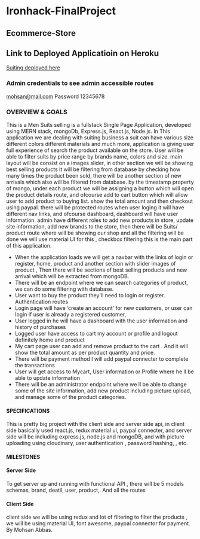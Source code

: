 # Ironhack-FinalProject
## Ecommerce-Store
## Link to Deployed Applicatioin on Heroku
[Suiting deployed here](https://tranquil-caverns-27579.herokuapp.com/)
### Admin credentials to see admin accessible routes 
mohsan@mail.com
Password 12345678

### OVERVIEW & GOALS
This is a Men Suits selling is a fullstack Single Page Application, developed using MERN stack, mongoDb, Express.js, React.js, Node.js.
In This application we are dealing with suiting business a suit can have various size different colors different materials and much more,
application is giving user full experience of search the product available on the store. User will be able to filter suits by price range by brands name, colors and size. main layout will be consist on a images slider, in other section we will be showing best selling products it will be filtering from database by  checking how many times the product been sold, there will be another section of new arrivals which also will be filtered from database. by the timestamp property of mongo, under each product we will be assigning a button which will open the product details route, and ofcourse add to cart button which will allow user to add product to buying list. show the total amount and then checkout using paypal.
there will be protected routes when user loging it will have different nav links, and ofcourse dashboard, dashboard will have user information.
admin have different roles to add new products in store, update site information, add new brands to the store,
then there will be Suits/ product route where will be showing our shop and all the filtering will be done we will use material UI for this , checkbox filtering this is the main part of this application.


- When the application loads we will get a navbar with the links of login or register, home, product and another section with slider images of product , Then there will be sections of
best selling products and new arrival which will be extracted from mongoDB.
- There will be an endpoint where we can search categories of product, we can do some
filtering with database.
- User want to buy the product they'll need to login or register. Authentication routes
- Login page will have ‘create an account’ for new customers, or user can login if user is
already a registered customer,
- User logged in he will have a dashboard with the user information and history of
purchases
- Logged user have access to cart my account or profile and logout definitely home and
product
- My cart page user can add and remove product to the cart . And it will show the total
amount as per product quantity and price.
- There will be payment method I will add paypal connecter to complete the transactions
- User will get access to Mycart, User information or Profile where he ll be able to update
information
- There will be an administrator endpoint where we ll be able to change some of the site
information, add new product including picture upload, and manage some of the product
categories.
#### SPECIFICATIONS
This is pretty big project with the client side and server side api, in client side basically used
react.js, redux  material ui, paypal connecter, and server side will be including express.js, node.js and mongoDB, and with picture uploading using cloudinary, user authentication , password hashing, , etc.
#### MILESTONES
#### Server Side
To get server up and running with functional API , there will be 5  models schemas, brand,
deatil, user, product,. And all the routes
#### Client Side
client side we will be using redux and lot of filtering to filter the products , we will be using material UI, font awesome, paypal connector for payment.
By Mohsan Abbas.
